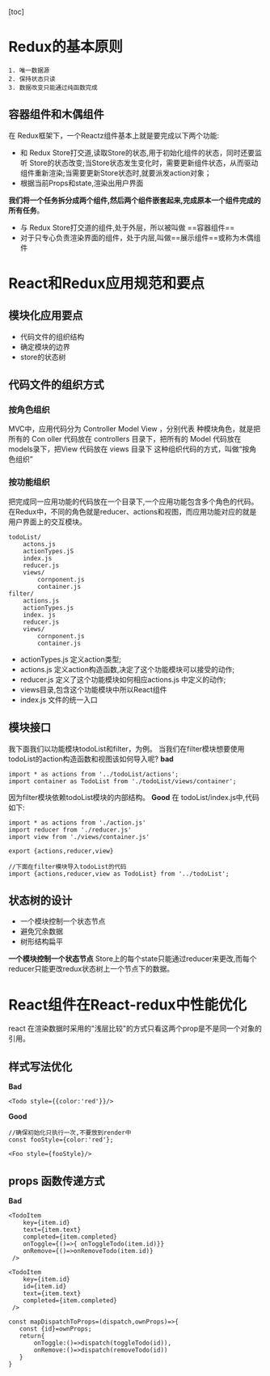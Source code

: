 [toc]

# Redux的基本原则
    1. 唯一数据源
    2. 保持状态只读
    3. 数据改变只能通过纯函数完成

## 容器组件和木偶组件
在 Redux框架下，一个Reactz组件基本上就是要完成以下两个功能:

   - 和 Redux Store打交道,读取Store的状态,用于初始化组件的状态，同时还要监听 Store的状态改变;当Store状态发生变化时，需要更新组件状态，从而驱动组件重新渲染;当需要更新Store状态时,就要派发action对象；
   - 根据当前Props和state,渲染出用户界面

**我们将一个任务拆分成两个组件,然后两个组件嵌套起来,完成原本一个组件完成的所有任务**。
- 与 Redux Store打交道的组件,处于外层，所以被叫做 ==容器组件==
- 对于只专心负责渲染界面的组件，处于内层,叫做==展示组件==或称为木偶组件

# React和Redux应用规范和要点

## 模块化应用要点
  - 代码文件的组织结构
  -  确定模块的边界
  - store的状态树

## 代码文件的组织方式
### 按角色组织

MVC中，应用代码分为 Controller Model View ，分别代表 种模块角色，就是把所有的 Con oller 代码放在 controllers 目录下，把所有的 Model 代码放在 models录下，把View 代码放在 views 目录下 这种组织代码的方式，叫做“按角色组织”
### 按功能组织
把完成同一应用功能的代码放在一个目录下,一个应用功能包含多个角色的代码。在Redux中，不同的角色就是reducer、actions和视图，而应用功能对应的就是用户界面上的交互模块。
```
todoList/
    actons.js
    actionTypes.jS
    index.js
    reducer.js
    views/
        cornponent.js
        container.js
filter/
    actions.js
    actionTypes.js
    index. js
    reducer.js
    views/
        cornponent.js
        container.js 
```
- actionTypes.js 定义action类型;
- actions.js 定义action构造函数,决定了这个功能模块可以接受的动作;
- reducer.js 定义了这个功能模块如何相应actions.js 中定义的动作;
- views目录,包含这个功能模块中所以React组件
-  index.js 文件的统一入口

## 模块接口
我下面我们以功能模块todoList和filter，为例。
当我们在filter模块想要使用todoList的action构造函数和视图该如何导入呢?
**bad**
```
import * as actions from '../todoList/actions';
import container as TodoList from './todoList/views/container';
```
因为filter模块依赖todoList模块的内部结构。
**Good**
在 todoList/index.js中,代码如下:
```
import * as actions from './action.js'
import reducer from './reducer.js'
import view from './views/container.js'

export {actions,reducer,view}

//下面在filter模块导入todoList的代码
import {actions,reducer,view as TodoList} from '../todoList';
```
## 状态树的设计
   -   一个模块控制一个状态节点
   -   避免冗余数据
   -   树形结构扁平
 
**一个模块控制一个状态节点**
    Store上的每个state只能通过reducer来更改,而每个reducer只能更改redux状态树上一个节点下的数据。


# React组件在React-redux中性能优化
react 在渲染数据时采用的"浅层比较"的方式只看这两个prop是不是同一个对象的引用。
## 样式写法优化
**Bad**
```
<Todo style={{color:'red'}}/>
```
**Good**
```
//确保初始化只执行一次,不要放到render中
const fooStyle={color:'red'};

<Foo style={fooStyle}/>
```
## props 函数传递方式
**Bad**
```
<TodoItem
    key={item.id}
    text={item.text}
    completed={item.completed}
    onToggle={()=>{ onToggleTodo(item.id)}}
    onRemove={()=>onRemoveTodo(item.id)}
 />
```
```
<TodoItem
    key={item.id}
    id={item.id}
    text={item.text}
    completed={item.completed}
 />
 
const mapDispatchToProps=(dispatch,ownProps)=>{
   const {id}=ownProps;
   return{
       onToggle:()=>dispatch(toggleTodo(id)),
       onRemove:()=>dispatch(removeTodo(id))
   }
}
```






